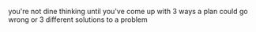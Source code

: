 you're not dine thinking until you've come up with 3 ways a plan could go wrong or 3 different solutions to a problem